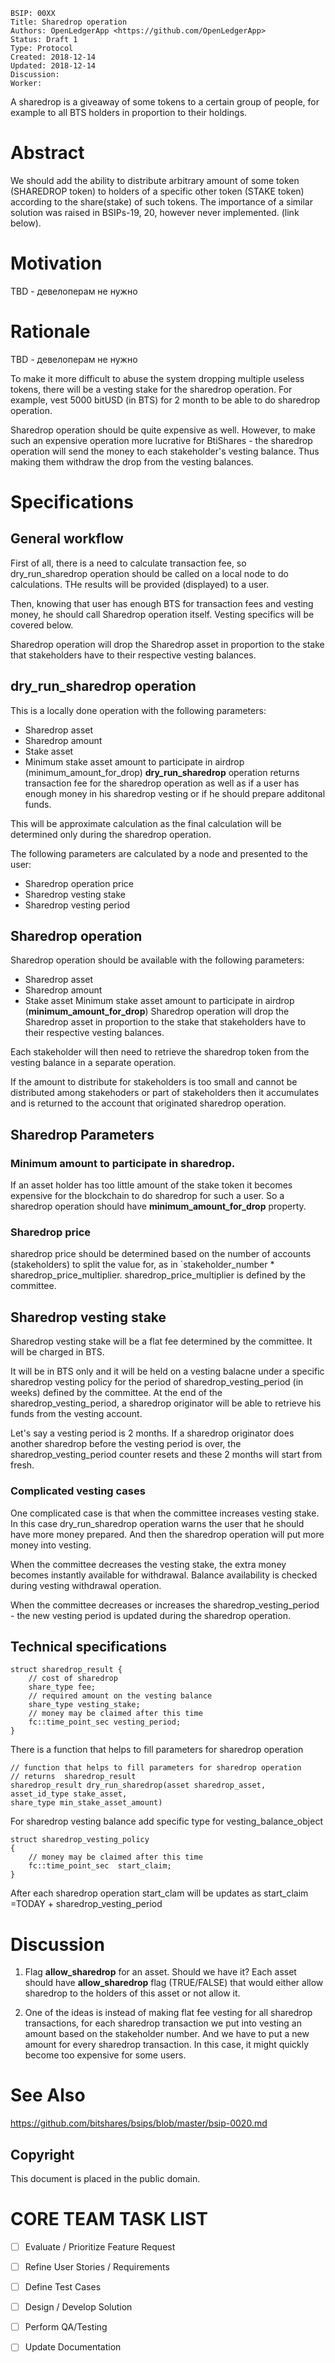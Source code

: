    BSIP: 00XX
    Title: Sharedrop operation
    Authors: OpenLedgerApp <https://github.com/OpenLedgerApp>
    Status: Draft 1
    Type: Protocol
    Created: 2018-12-14
    Updated: 2018-12-14
    Discussion: 
    Worker: 
 
A sharedrop is a giveaway of some tokens to a certain group of people, for example to all BTS holders in proportion to their holdings.
# Abstract
We should add the ability to distribute arbitrary amount of some token (SHAREDROP token) to holders of a specific other token (STAKE token)  according to the share(stake) of such tokens.
The importance of a similar solution was raised in BSIPs-19, 20,  however never implemented. (link below).


# Motivation
TBD - девелоперам не нужно
# Rationale
TBD - девелоперам не нужно

To make it more difficult to abuse the system dropping multiple useless tokens, there will be a vesting stake for the sharedrop operation. For example, vest 5000 bitUSD (in BTS) for 2 month to be able to do sharedrop operation. 

Sharedrop operation should be quite expensive as well. 
However, to make such an expensive operation more lucrative for BtiShares - the sharedrop operation will send the money to each stakeholder's vesting balance. Thus making them withdraw the drop from the vesting balances.

 
# Specifications
## General workflow
First of all, there is a need to calculate transaction fee, so dry_run_sharedrop operation should be called on a local node to do calculations.  THe results will be provided (displayed) to a user. 

Then, knowing that user has enough BTS for transaction fees and vesting money, he should call Sharedrop operation itself. Vesting specifics will be covered below. 

Sharedrop operation will drop the Sharedrop asset in proportion to the stake that stakeholders have to their respective vesting balances.

## dry_run_sharedrop operation 
This is a locally done operation with the following parameters: 

- Sharedrop asset
- Sharedrop amount
- Stake asset
- Minimum stake asset amount to participate in airdrop (minimum_amount_for_drop)
**dry_run_sharedrop** operation returns transaction fee for the sharedrop operation as well as if a user has enough money in his sharedrop vesting or if he should prepare additonal funds.

This will be approximate calculation as the final calculation will be determined only during the sharedrop operation.

The following parameters are calculated by a node and presented to the user:  

- Sharedrop operation price
- Sharedrop vesting stake 
- Sharedrop vesting period

## Sharedrop operation
Sharedrop operation should be available with the following parameters:

- Sharedrop asset
- Sharedrop amount
- Stake asset
Minimum stake asset amount to participate in airdrop (**minimum_amount_for_drop**)
Sharedrop operation will drop the Sharedrop asset in proportion to the stake that stakeholders have to their respective vesting balances.

Each stakeholder will then need to retrieve the sharedrop token from the vesting balance in a separate operation.

If the amount to distribute for stakeholders is too small and cannot be distributed among stakehoders or part of stakeholders then it accumulates and is returned to the account that originated sharedrop operation.

## Sharedrop Parameters 

### Minimum amount to participate in sharedrop.
If an asset holder has too little amount of the stake token it becomes expensive for the blockchain to do sharedrop for such a user.
So a sharedrop operation should have **minimum_amount_for_drop** property. 

### Sharedrop price
sharedrop price should be determined based on the number of accounts (stakeholders) to split the value for, as in `stakeholder_number * sharedrop_price_multiplier.  sharedrop_price_multiplier is defined by the committee.

## Sharedrop vesting stake 
Sharedrop vesting stake will be a flat fee determined by the committee. It will be charged in BTS.

It will be in BTS only and it will be held on a vesting balacne under a specific sharedrop vesting policy  for the period of sharedrop_vesting_period (in weeks) defined by the committee. At the end of the sharedrop_vesting_period, a sharedrop originator will be able to retrieve his funds from the vesting account. 

Let's say a vesting period is 2 months.
If a sharedrop originator does another sharedrop before the vesting period is over, the sharedrop_vesting_period counter resets and these 2 months will start from fresh.

### Complicated vesting cases 
One complicated case is that when the committee increases vesting stake. In this case dry_run_sharedrop operation warns the user that he should have more money prepared. And then the sharedrop operation will put more money into vesting. 

When the committee decreases the vesting stake, the extra money becomes instantly available for withdrawal.  Balance availability is checked during vesting withdrawal operation.

When the committee decreases or increases the sharedrop_vesting_period - the new vesting period is updated during the sharedrop operation. 



## Technical specifications
```
struct sharedrop_result {
	// cost of sharedrop
	share_type fee;
	// required amount on the vesting balance
	share_type vesting_stake;
	// money may be claimed after this time
	fc::time_point_sec vesting_period;
}
```


There is a function that helps to fill parameters for sharedrop operation

```
// function that helps to fill parameters for sharedrop operation
// returns  sharedrop_result
sharedrop_result dry_run_sharedrop(asset sharedrop_asset, asset_id_type stake_asset,
share_type min_stake_asset_amount) 
```

For sharedrop vesting balance add specific type for vesting_balance_object

```
struct sharedrop_vesting_policy
{
	// money may be claimed after this time  
	fc::time_point_sec  start_claim;
}
```

After each sharedrop operation start_clam will be updates as start_claim =TODAY + sharedrop_vesting_period


# Discussion
1. Flag **allow_sharedrop** for an asset. Should we have it?
Each asset should have **allow_sharedrop** flag (TRUE/FALSE) that would either allow sharedrop to the holders of this asset or not allow it.

2. One of the ideas is instead of making flat fee vesting for all sharedrop transactions, for each sharedrop transaction we put into vesting an amount based on the stakeholder number. And we have to put a new amount for every sharedrop transaction.
In this case, it might quickly become too expensive for some users.


# See Also
https://github.com/bitshares/bsips/blob/master/bsip-0020.md

## Copyright
This document is placed in the public domain.

# CORE TEAM TASK LIST
- [ ] Evaluate / Prioritize Feature Request
- [ ] Refine User Stories / Requirements
- [ ] Define Test Cases
- [ ] Design / Develop Solution
- [ ] Perform QA/Testing
- [ ] Update Documentation



